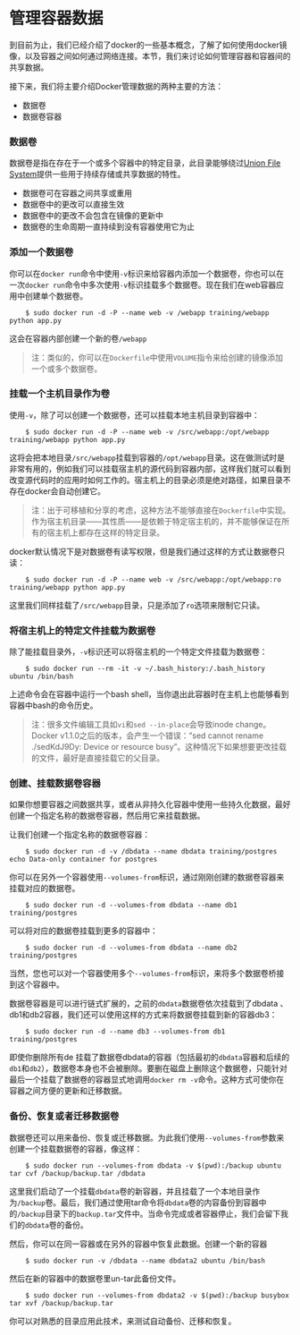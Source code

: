 # 管理容器数据


到目前为止，我们已经介绍了docker的一些基本概念，了解了如何使用docker镜像，以及容器之间如何通过网络连接。本节，我们来讨论如何管理容器和容器间的共享数据。


接下来，我们将主要介绍Docker管理数据的两种主要的方法：

- 数据卷
- 数据卷容器

### 数据卷

数据卷是指在存在于一个或多个容器中的特定目录，此目录能够绕过[Union File System](http://docs.docker.com/terms/layer/#ufs-def)提供一些用于持续存储或共享数据的特性。

- 数据卷可在容器之间共享或重用
- 数据卷中的更改可以直接生效
- 数据卷中的更改不会包含在镜像的更新中
- 数据卷的生命周期一直持续到没有容器使用它为止

### 添加一个数据卷

你可以在`docker run`命令中使用`-v`标识来给容器内添加一个数据卷，你也可以在一次`docker run`命令中多次使用`-v`标识挂载多个数据卷。现在我们在web容器应用中创建单个数据卷。

```
	$ sudo docker run -d -P --name web -v /webapp training/webapp python app.py
```

这会在容器内部创建一个新的卷`/webapp`

>注：类似的，你可以在`Dockerfile`中使用`VOLUME`指令来给创建的镜像添加一个或多个数据卷。

### 挂载一个主机目录作为卷

使用`-v`，除了可以创建一个数据卷，还可以挂载本地主机目录到容器中：

```
	$ sudo docker run -d -P --name web -v /src/webapp:/opt/webapp training/webapp python app.py
```

这将会把本地目录`/src/webapp`挂载到容器的`/opt/webapp`目录。这在做测试时是非常有用的，例如我们可以挂载宿主机的源代码到容器内部，这样我们就可以看到改变源代码时的应用时如何工作的。宿主机上的目录必须是绝对路径，如果目录不存在docker会自动创建它。

>注：出于可移植和分享的考虑，这种方法不能够直接在`Dockerfile`中实现。作为宿主机目录——其性质——是依赖于特定宿主机的，并不能够保证在所有的宿主机上都存在这样的特定目录。

docker默认情况下是对数据卷有读写权限，但是我们通过这样的方式让数据卷只读：

```
	$ sudo docker run -d -P --name web -v /src/webapp:/opt/webapp:ro training/webapp python app.py
```

这里我们同样挂载了`/src/webapp`目录，只是添加了`ro`选项来限制它只读。

### 将宿主机上的特定文件挂载为数据卷

除了能挂载目录外，`-v`标识还可以将宿主机的一个特定文件挂载为数据卷：

```
    $ sudo docker run --rm -it -v ~/.bash_history:/.bash_history ubuntu /bin/bash
```

上述命令会在容器中运行一个bash shell，当你退出此容器时在主机上也能够看到容器中bash的命令历史。

>注：很多文件编辑工具如`vi`和`sed --in-place`会导致inode change。Docker v1.1.0之后的版本，会产生一个错误：“sed cannot rename ./sedKdJ9Dy: Device or resource busy”。这种情况下如果想要更改挂载的文件，最好是直接挂载它的父目录。

### 创建、挂载数据卷容器

如果你想要容器之间数据共享，或者从非持久化容器中使用一些持久化数据，最好创建一个指定名称的数据卷容器，然后用它来挂载数据。

让我们创建一个指定名称的数据卷容器：

```
	$ sudo docker run -d -v /dbdata --name dbdata training/postgres echo Data-only container for postgres
```

你可以在另外一个容器使用`--volumes-from`标识，通过刚刚创建的数据卷容器来挂载对应的数据卷。

```
	$ sudo docker run -d --volumes-from dbdata --name db1 training/postgres
```

可以将对应的数据卷挂载到更多的容器中：

```
	$ sudo docker run -d --volumes-from dbdata --name db2 training/postgres
```

当然，您也可以对一个容器使用多个`--volumes-from`标识，来将多个数据卷桥接到这个容器中。

数据卷容器是可以进行链式扩展的，之前的`dbdata`数据卷依次挂载到了dbdata 、db1和db2容器，我们还可以使用这样的方式来将数据卷挂载到新的容器db3：

```
	$ sudo docker run -d --name db3 --volumes-from db1 training/postgres
```

即使你删除所有de 挂载了数据卷dbdata的容器（包括最初的`dbdata`容器和后续的`db1`和`db2`），数据卷本身也不会被删除。要删在磁盘上删除这个数据卷，只能针对最后一个挂载了数据卷的容器显式地调用`docker rm -v`命令。这种方式可使你在容器之间方便的更新和迁移数据。

### 备份、恢复或者迁移数据卷

数据卷还可以用来备份、恢复或迁移数据。为此我们使用`--volumes-from`参数来创建一个挂载数据卷的容器，像这样：

```
	$ sudo docker run --volumes-from dbdata -v $(pwd):/backup ubuntu tar cvf /backup/backup.tar /dbdata
```

这里我们启动了一个挂载`dbdata`卷的新容器，并且挂载了一个本地目录作为`/backup`卷。最后，我们通过使用tar命令将`dbdata`卷的内容备份到容器中的`/backup`目录下的`backup.tar`文件中。当命令完成或者容器停止，我们会留下我们的`dbdata`卷的备份。

然后，你可以在同一容器或在另外的容器中恢复此数据。创建一个新的容器

```
	$ sudo docker run -v /dbdata --name dbdata2 ubuntu /bin/bash
```

然后在新的容器中的数据卷里un-tar此备份文件。

```
	$ sudo docker run --volumes-from dbdata2 -v $(pwd):/backup busybox tar xvf /backup/backup.tar
```

你可以对熟悉的目录应用此技术，来测试自动备份、迁移和恢复。

